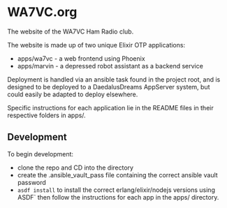 # WA7VC.org
The website of the WA7VC Ham Radio club.

The website is made up of two unique Elixir OTP applications:
  * apps/wa7vc - a web frontend using Phoenix 
  * apps/marvin - a depressed robot assistant as a backend service

Deployment is handled via an ansible task found in the project root, and is
designed to be deployed to a DaedalusDreams AppServer system, but could easily
be adapted to deploy elsewhere.

Specific instructions for each application lie in the README files in their
respective folders in apps/.

## Development
To begin development:
  * clone the repo and CD into the directory
  * create the .ansible_vault_pass file containing the correct ansible vault password
  * `asdf install` to install the correct erlang/elixir/nodejs versions using ASDF`
then follow the instructions for each app in the apps/ directory.
